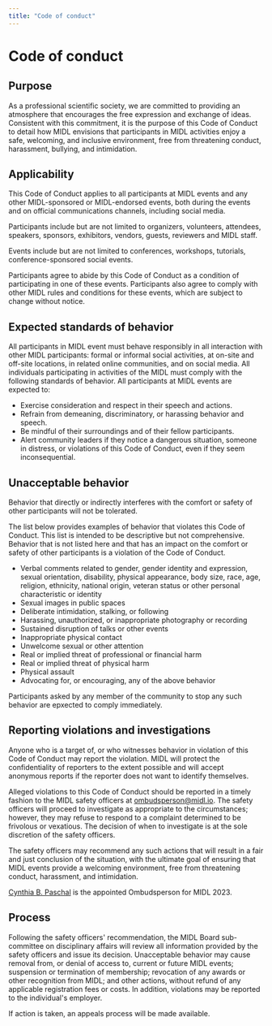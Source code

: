 ```yaml
---
title: "Code of conduct"
---
```


# Code of conduct

## Purpose

As a professional scientific society, we are committed to providing an atmosphere that encourages the free expression and exchange of ideas. Consistent with this commitment, it is the purpose of this Code of Conduct to detail how MIDL envisions that participants in MIDL activities enjoy a safe, welcoming, and inclusive environment, free from threatening conduct, harassment, bullying, and intimidation.

## Applicability

This Code of Conduct applies to all participants at MIDL events and any other MIDL-sponsored or MIDL-endorsed events, both during the events and on official communications channels, including social media.

Participants include but are not limited to organizers, volunteers, attendees, speakers, sponsors, exhibitors, vendors, guests, reviewers and MIDL staff.

Events include but are not limited to conferences, workshops, tutorials, conference-sponsored social events.

Participants agree to abide by this Code of Conduct as a condition of participating in one of these events. Participants also agree to comply with other MIDL rules and conditions for these events, which are subject to change without notice.

## Expected standards of behavior

All participants in MIDL event must behave responsibly in all interaction with other MIDL participants: formal or informal social activities, at on-site and off-site locations, in related online communities, and on social media. All individuals participating in activities of the MIDL must comply with the following standards of behavior. All participants at MIDL events are expected to:

* Exercise consideration and respect in their speech and actions.
* Refrain from demeaning, discriminatory, or harassing behavior and speech.
* Be mindful of their surroundings and of their fellow participants.
* Alert community leaders if they notice a dangerous situation, someone in distress, or violations of this Code of Conduct, even if they seem inconsequential.

## Unacceptable behavior

Behavior that directly or indirectly interferes with the comfort or safety of other participants will not be tolerated.

The list below provides examples of behavior that violates this Code of Conduct. This list is intended to be descriptive but not comprehensive. Behavior that is not listed here and that has an impact on the comfort or safety of other participants is a violation of the Code of Conduct.

* Verbal comments related to gender, gender identity and expression, sexual orientation, disability, physical appearance, body size, race, age, religion, ethnicity, national origin, veteran status or other personal characteristic or identity
* Sexual images in public spaces
* Deliberate intimidation, stalking, or following
* Harassing, unauthorized, or inappropriate photography or recording
* Sustained disruption of talks or other events
* Inappropriate physical contact
* Unwelcome sexual or other attention
* Real or implied threat of professional or financial harm
* Real or implied threat of physical harm
* Physical assault
* Advocating for, or encouraging, any of the above behavior

Participants asked by any member of the community to stop any such behavior are epxected to comply immediately.

## Reporting violations and investigations

Anyone who is a target of, or who witnesses behavior in violation of this Code of Conduct may report the violation. MIDL will protect the confidentiality of reporters to the extent possible and will accept anonymous reports if the reporter does not want to identify themselves.

Alleged violations to this Code of Conduct should be reported in a timely fashion to the MIDL safety officers at [ombudsperson@midl.io](mailto:ombudsperson@midl.io). The safety officers will proceed to investigate as appropriate to the circumstances; however, they may refuse to respond to a complaint determined to be frivolous or vexatious. The decision of when to investigate is at the sole discretion of the safety officers.

The safety officers may recommend any such actions that will result in a fair and just conclusion of the situation, with the ultimate goal of ensuring that MIDL events provide a welcoming environment, free from threatening conduct, harassment, and intimidation.

<a href="https://engineering.vanderbilt.edu/bio/cynthia-paschal">Cynthia B. Paschal</a> is the appointed Ombudsperson for MIDL 2023.

## Process

Following the safety officers' recommendation, the MIDL Board sub-committee on disciplinary affairs will review all information provided by the safety officers and issue its decision. Unacceptable behavior may cause removal from, or denial of access to, current or future MIDL events; suspension or termination of membership; revocation of any awards or other recognition from MIDL; and other actions, without refund of any applicable registration fees or costs. In addition, violations may be reported to the individual's employer.

If action is taken, an appeals process will be made available.
